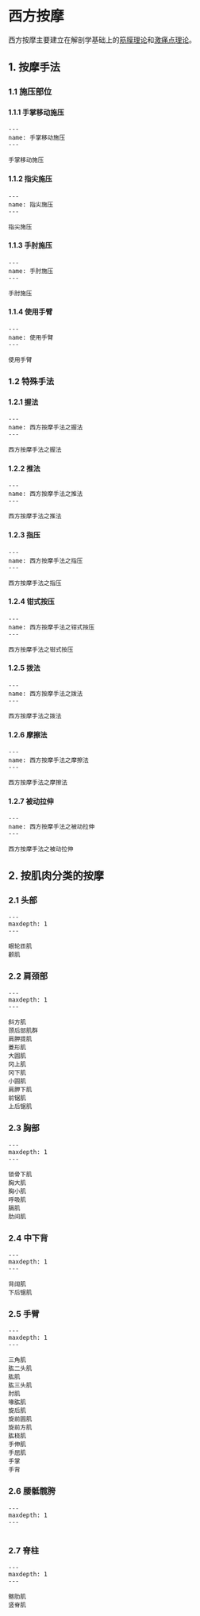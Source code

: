 # 西方按摩

西方按摩主要建立在解剖学基础上的[筋膜理论](../../fascia/intro)和[激痛点理论](../../trigger_points/intro)。

## 1. 按摩手法

### 1.1 施压部位

#### 1.1.1 手掌移动施压

```{figure} /_static/img/2022-02-01-22-07-46.png
---
name: 手掌移动施压
---

手掌移动施压
```

#### 1.1.2 指尖施压

```{figure} /_static/img/2022-02-01-22-08-58.png
---
name: 指尖施压
---

指尖施压
```

#### 1.1.3 手肘施压

```{figure} /_static/img/2022-02-01-22-10-04.png
---
name: 手肘施压
---

手肘施压
```

#### 1.1.4 使用手臂

```{figure} /_static/img/2022-02-01-22-10-41.png
---
name: 使用手臂
---

使用手臂
```

### 1.2 特殊手法

#### 1.2.1 握法

```{figure} /_static/img/2022-02-01-22-11-10.png
---
name: 西方按摩手法之握法
---

西方按摩手法之握法
```

#### 1.2.2 推法

```{figure} /_static/img/2022-02-01-22-11-49.png
---
name: 西方按摩手法之推法
---

西方按摩手法之推法
```

#### 1.2.3 指压

```{figure} /_static/img/2022-02-01-22-12-28.png
---
name: 西方按摩手法之指压
---

西方按摩手法之指压
```

#### 1.2.4 钳式按压

```{figure} /_static/img/2022-02-01-22-13-14.png
---
name: 西方按摩手法之钳式按压
---

西方按摩手法之钳式按压
```

#### 1.2.5 拨法

```{figure} /_static/img/2022-02-01-22-14-10.png
---
name: 西方按摩手法之拨法
---

西方按摩手法之拨法
```

#### 1.2.6 摩擦法

```{figure} /_static/img/2022-02-01-22-14-49.png
---
name: 西方按摩手法之摩擦法
---

西方按摩手法之摩擦法
```

#### 1.2.7 被动拉伸

```{figure} /_static/img/2022-02-01-22-15-29.png
---
name: 西方按摩手法之被动拉伸
---

西方按摩手法之被动拉伸
```

## 2. 按肌肉分类的按摩

### 2.1 头部

```{toctree}
---
maxdepth: 1
---

眼轮匝肌
颧肌
```

### 2.2 肩颈部

```{toctree}
---
maxdepth: 1
---

斜方肌
颈后部肌群
肩胛提肌
菱形肌
大圆肌
冈上肌
冈下肌
小圆肌
肩胛下肌
前锯肌
上后锯肌
```

### 2.3 胸部

```{toctree}
---
maxdepth: 1
---

锁骨下肌
胸大肌
胸小肌
呼吸肌
膈肌
肋间肌
```

### 2.4 中下背

```{toctree}
---
maxdepth: 1
---

背阔肌
下后锯肌
```

### 2.5 手臂

```{toctree}
---
maxdepth: 1
---

三角肌
肱二头肌
肱肌
肱三头肌
肘肌
喙肱肌
旋后肌
旋前圆肌
旋前方肌
肱桡肌
手伸肌
手屈肌
手掌
手背
```

### 2.6 腰骶髋胯

```{toctree}
---
maxdepth: 1
---


```

### 2.7 脊柱

```{toctree}
---
maxdepth: 1
---

髂肋肌
竖脊肌
```